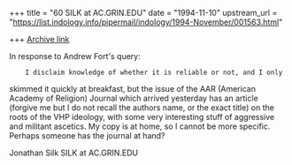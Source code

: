 +++
title = "60 SILK at AC.GRIN.EDU"
date = "1994-11-10"
upstream_url = "https://list.indology.info/pipermail/indology/1994-November/001563.html"

+++
[Archive link](https://list.indology.info/pipermail/indology/1994-November/001563.html)

In response to Andrew Fort's query:

        I disclaim knowledge of whether it is reliable or not, and I only
skimmed it quickly at breakfast, but the issue of the AAR (American Academy
of Religion) Journal which arrived yesterday has an article (forgive me but
I do not recall the authors name, or the exact title) on the roots of the
VHP ideology, with some very interesting stuff of aggressive and militant
ascetics.  My copy is at home, so I cannot be more specific.  Perhaps
someone has the journal at hand?

Jonathan Silk
SILK at AC.GRIN.EDU







